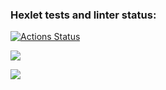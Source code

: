### Hexlet tests and linter status:
[![Actions Status](https://github.com/MariaKorchagina/frontend-project-lvl1/workflows/hexlet-check/badge.svg)](https://github.com/MariaKorchagina/frontend-project-lvl1/actions)

<a href="https://codeclimate.com/github/MariaKorchagina/frontend-project-lvl1/maintainability"><img src="https://api.codeclimate.com/v1/badges/ec830e87b83c3a3220bf/maintainability" /></a>

![](https://github.com/MariaKorchagina/frontend-project-lvl1/actions/workflows/github-actions-lint.yml/badge.svg)
